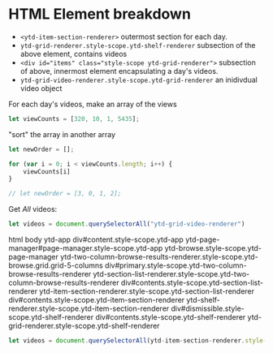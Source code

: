 # HTML Element breakdown


* `<ytd-item-section-renderer>` outermost section for each day.
* `ytd-grid-renderer.style-scope.ytd-shelf-renderer` subsection of the above element, contains videos
* `<div id="items" class="style-scope ytd-grid-renderer">` subsection of above, innermost element encapsulating a day's videos.
* `ytd-grid-video-renderer.style-scope.ytd-grid-renderer` an inidivdual video object


For each day's videos, make an array of the views
```js
let viewCounts = [320, 10, 1, 5435];
````
"sort" the array in another array
```js
let newOrder = [];

for (var i = 0; i < viewCounts.length; i++) {
	viewCounts[i]
}

// let newOrder = [3, 0, 1, 2];
```

Get *All* videos:
```js
let videos = document.querySelectorAll("ytd-grid-video-renderer")
```

html body ytd-app div#content.style-scope.ytd-app ytd-page-manager#page-manager.style-scope.ytd-app ytd-browse.style-scope.ytd-page-manager ytd-two-column-browse-results-renderer.style-scope.ytd-browse.grid.grid-5-columns div#primary.style-scope.ytd-two-column-browse-results-renderer ytd-section-list-renderer.style-scope.ytd-two-column-browse-results-renderer div#contents.style-scope.ytd-section-list-renderer ytd-item-section-renderer.style-scope.ytd-section-list-renderer div#contents.style-scope.ytd-item-section-renderer ytd-shelf-renderer.style-scope.ytd-item-section-renderer div#dismissible.style-scope.ytd-shelf-renderer div#contents.style-scope.ytd-shelf-renderer ytd-grid-renderer.style-scope.ytd-shelf-renderer

```js
let videos = document.querySelectorAll(ytd-item-section-renderer.style-scope:nth-child(1) > div:nth-child(3) > ytd-shelf-renderer:nth-child(1) > div:nth-child(1) > div:nth-child(2) > ytd-grid-renderer:nth-child(1) > div:nth-child(2) > ytd-grid-video-renderer:nth-child(1))



```